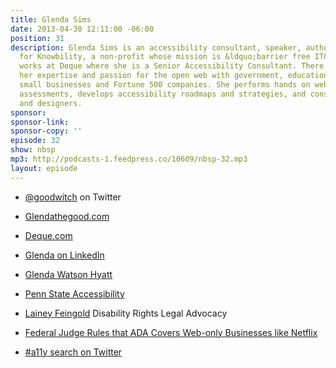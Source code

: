 ```yaml
---
title: Glenda Sims
date: 2013-04-30 12:11:00 -06:00
position: 31
description: Glenda Sims is an accessibility consultant, speaker, author and trainer
  for Knowbility, a non-profit whose mission is &ldquo;barrier free IT&rdquo;. She
  works at Deque where she is a Senior Accessibility Consultant. There she shares
  her expertise and passion for the open web with government, educational institutions,
  small businesses and Fortune 500 companies. She performs hands on web accessibility
  assessments, develops accessibility roadmaps and strategies, and consults with developers
  and designers.
sponsor: 
sponsor-link: 
sponsor-copy: ''
episode: 32
show: nbsp
mp3: http://podcasts-1.feedpress.co/10609/nbsp-32.mp3
layout: episode
---
```


-  [@goodwitch](https://twitter.com/goodwitch) on Twitter

-  [Glendathegood.com](http://glendathegood.com)

-  [Deque.com](http://deque.com)

-  [Glenda on LinkedIn](http://www.linkedin.com/in/goodwitch)

-  [Glenda Watson Hyatt](http://www.doitmyselfblog.com)

-  [Penn State Accessibility](http://accessibility.psu.edu)

-  [Lainey Feingold](http://lflegal.com) Disability Rights Legal Advocacy

-  [Federal Judge Rules that ADA Covers Web-only Businesses like Netflix](http://lflegal.com/2012/06/netflix/)

-  [#a11y search on Twitter](https://twitter.com/search?q=a11y&src=typd)
